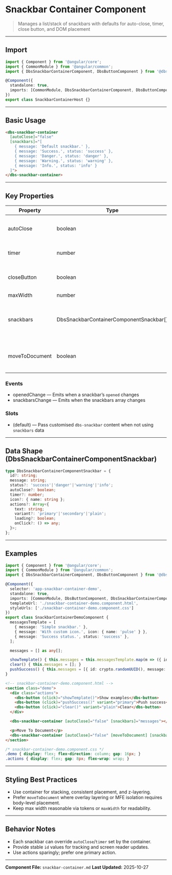 # Snackbar Container Component

> Manages a list/stack of snackbars with defaults for auto-close, timer, close button, and DOM placement

---

## Import

```typescript
import { Component } from '@angular/core';
import { CommonModule } from '@angular/common';
import { DbsSnackbarContainerComponent, DbsButtonComponent } from '@dbs-angular/core';

@Component({
  standalone: true,
  imports: [CommonModule, DbsSnackbarContainerComponent, DbsButtonComponent],
})
export class SnackbarContainerHost {}
```

---

## Basic Usage

```html
<dbs-snackbar-container
  [autoClose]="false"
  [snackbars]="[
    { message: 'Default snackbar.' },
    { message: 'Success.', status: 'success' },
    { message: 'Danger.', status: 'danger' },
    { message: 'Warning.', status: 'warning' },
    { message: 'Info.', status: 'info' }
  ]">
</dbs-snackbar-container>
```

---

## Key Properties

| Property | Type | Default | Description |
|----------|------|---------|-------------|
| autoClose | boolean | true | Default `autoClose` for each snackbar item. |
| timer | number | 4000 | Default `timer` for each snackbar item. |
| closeButton | boolean | true | Default `closeButton` for each snackbar item. |
| maxWidth | number|null | token | Default max-width for snackbars (px). |
| snackbars | DbsSnackbarContainerComponentSnackbar[] | [] | Snackbars to render; per-item `autoClose`/`timer` may override defaults. |
| moveToDocument | boolean | false | Render container at end of `document.body` for layering.

### Events

- openedChange — Emits when a snackbar’s `opened` changes
- snackbarsChange — Emits when the snackbars array changes

### Slots

- (default) — Pass customised `dbs-snackbar` content when not using `snackbars` data

---

## Data Shape (DbsSnackbarContainerComponentSnackbar)

```typescript
type DbsSnackbarContainerComponentSnackbar = {
  id?: string;
  message: string;
  status?: 'success'|'danger'|'warning'|'info';
  autoClose?: boolean;
  timer?: number;
  icon?: { name: string };
  actions?: Array<{
    text: string;
    variant?: 'primary'|'secondary'|'plain';
    loading?: boolean;
    onClick?: () => any;
  }>;
};
```

---

## Examples

```typescript
import { Component } from '@angular/core';
import { CommonModule } from '@angular/common';
import { DbsSnackbarContainerComponent, DbsButtonComponent } from '@dbs-angular/core';

@Component({
  selector: 'app-snackbar-container-demo',
  standalone: true,
  imports: [CommonModule, DbsButtonComponent, DbsSnackbarContainerComponent],
  templateUrl: './snackbar-container-demo.component.html',
  styleUrls: ['./snackbar-container-demo.component.css']
})
export class SnackbarContainerDemoComponent {
  messagesTemplate = [
    { message: 'Simple snackbar.' },
    { message: 'With custom icon.', icon: { name: 'pulse' } },
    { message: 'Success status.', status: 'success' },
  ];

  messages = [] as any[];

  showTemplate() { this.messages = this.messagesTemplate.map(m => ({ id: crypto.randomUUID(), ...m })); }
  clear() { this.messages = []; }
  pushSuccess() { this.messages = [{ id: crypto.randomUUID(), message: 'Saved', status: 'success' }, ...this.messages]; }
}
```

```html
<!-- snackbar-container-demo.component.html -->
<section class="demo">
  <div class="actions">
    <dbs-button (click)="showTemplate()">Show examples</dbs-button>
    <dbs-button (click)="pushSuccess()" variant="primary">Push success</dbs-button>
    <dbs-button (click)="clear()" variant="plain">Clear</dbs-button>
  </div>

  <dbs-snackbar-container [autoClose]="false" [snackbars]="messages"></dbs-snackbar-container>

  <p>Move To Document</p>
  <dbs-snackbar-container [autoClose]="false" [moveToDocument] [snackbars]="messages"></dbs-snackbar-container>
</section>
```

```css
/* snackbar-container-demo.component.css */
.demo { display: flex; flex-direction: column; gap: 16px; }
.actions { display: flex; gap: 8px; flex-wrap: wrap; }
```

---

## Styling Best Practices

- Use container for stacking, consistent placement, and z-layering.
- Prefer `moveToDocument` where overlay layering or MFE isolation requires body-level placement.
- Keep max width reasonable via tokens or `maxWidth` for readability.

---

## Behavior Notes

- Each snackbar can override `autoClose`/`timer` set by the container.
- Provide stable `id` values for tracking and screen reader updates.
- Use actions sparingly; prefer one primary action.

---

**Component File:** `snackbar-container.md`
**Last Updated:** 2025-10-27

